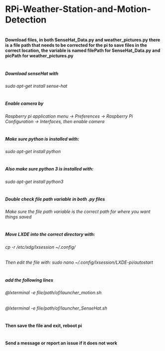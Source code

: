 # RPi-Weather-Station-and-Motion-Detection
#
#### Download files, in both SenseHat_Data.py and weather_pictures.py there is a file path that needs to be corrected for the pi to save files in the correct location, the variable is named filePath for SenseHat_Data.py and picPath for weather_pictures.py
#
##### Download senseHat with
###### sudo apt-get install sense-hat
#
##### Enable camera by
###### Raspberry pi application menu -> Preferences -> Raspberry Pi Configuration -> Interfaces, then enable camera
#
##### Make sure python is installed with:
###### sudo apt-get install python
#
##### Also make sure python 3 is installed with:
###### sudo apt-get install python3
#
##### Double check file path variable in both .py files
###### Make sure the file path variable is the correct path for where you want things saved
#
##### Move LXDE into the correct directory with:
###### cp -r /etc/xdg/lxsession ~/.config/
###### Then edit the file with:  sudo nano ~/.config/lxsession/LXDE-pi/autostart
#
##### add the following lines
###### @lxterminal -e file/path/of/launcher_motion.sh
###### @lxterminal -e file/path/of/launcher_SenseHat.sh
#
#### Then save the file and exit, reboot pi 
#
#
#### Send a message or report an issue if it does not work

